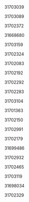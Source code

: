 31703039

31703089

31702372

31668680

31703159

31702324

31702083

31702192

31702292

31702283

31703104

31701363

31702150

31702991

31702179

31699486

31702932

31702465

31703119

31698034

31702329

